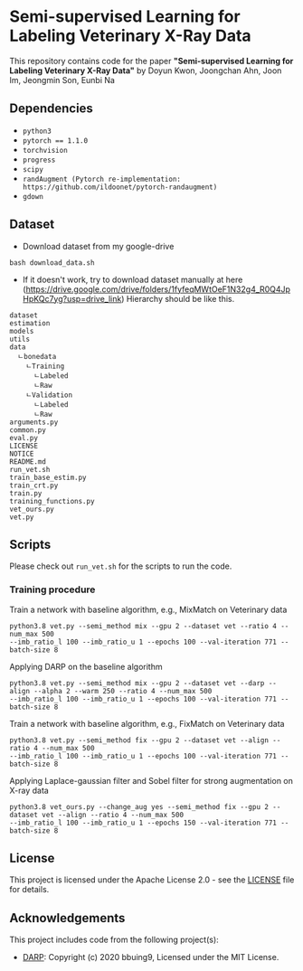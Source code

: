 # Semi-supervised Learning for Labeling Veterinary X-Ray Data

This repository contains code for the paper
**"Semi-supervised Learning for Labeling Veterinary X-Ray Data"** 
by Doyun Kwon, Joongchan Ahn, Joon Im, Jeongmin Son, Eunbi Na

## Dependencies

* `python3`
* `pytorch == 1.1.0`
* `torchvision`
* `progress`
* `scipy`
* `randAugment (Pytorch re-implementation: https://github.com/ildoonet/pytorch-randaugment)`
* `gdown`

## Dataset
* Download dataset from my google-drive
```
bash download_data.sh
```
* If it doesn't work, try to download dataset manually at here (https://drive.google.com/drive/folders/1fyfeqMWtOeF1N32g4_R0Q4JpHpKQc7yg?usp=drive_link) Hierarchy should be like this.
```
dataset
estimation
models
utils
data
  ㄴbonedata
    ㄴTraining
      ㄴLabeled
      ㄴRaw
    ㄴValidation
      ㄴLabeled
      ㄴRaw
arguments.py
common.py
eval.py
LICENSE
NOTICE
README.md
run_vet.sh
train_base_estim.py
train_crt.py
train.py
training_functions.py
vet_ours.py
vet.py
```

## Scripts
Please check out `run_vet.sh` for the scripts to run the code.

### Training procedure
Train a network with baseline algorithm, e.g., MixMatch on Veterinary data
```
python3.8 vet.py --semi_method mix --gpu 2 --dataset vet --ratio 4 --num_max 500
--imb_ratio_l 100 --imb_ratio_u 1 --epochs 100 --val-iteration 771 --batch-size 8

```

Applying DARP on the baseline algorithm
```
python3.8 vet.py --semi_method mix --gpu 2 --dataset vet --darp --align --alpha 2 --warm 250 --ratio 4 --num_max 500
--imb_ratio_l 100 --imb_ratio_u 1 --epochs 100 --val-iteration 771 --batch-size 8

```

Train a network with baseline algorithm, e.g., FixMatch on Veterinary data
```
python3.8 vet.py --semi_method fix --gpu 2 --dataset vet --align --ratio 4 --num_max 500
--imb_ratio_l 100 --imb_ratio_u 1 --epochs 100 --val-iteration 771 --batch-size 8

```

Applying Laplace-gaussian filter and Sobel filter for strong augmentation on X-ray data
```
python3.8 vet_ours.py --change_aug yes --semi_method fix --gpu 2 --dataset vet --align --ratio 4 --num_max 500
--imb_ratio_l 100 --imb_ratio_u 1 --epochs 150 --val-iteration 771 --batch-size 8

```

## License

This project is licensed under the Apache License 2.0 - see the [LICENSE](LICENSE) file for details.

## Acknowledgements

This project includes code from the following project(s):

- [DARP](https://github.com/bbuing9/DARP): Copyright (c) 2020 bbuing9, Licensed under the MIT License.


